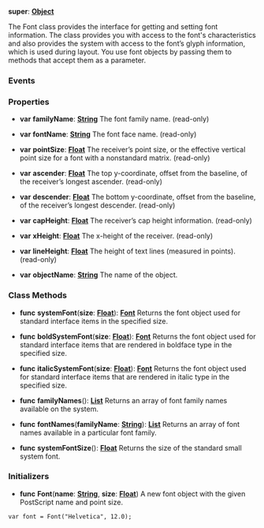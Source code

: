 **super**: **[Object](../gravity/object.md.md)**

The Font class provides the interface for getting and setting font information. The class provides you with access to the font's characteristics and also provides the system with access to the font’s glyph information, which is used during layout. You use font objects by passing them to methods that accept them as a parameter.

### Events



### Properties

* **var** **familyName**: **[String](../gravity/string.md)**
The font family name. \(read-only\)

* **var** **fontName**: **[String](../gravity/string.md)**
The font face name. \(read-only\)

* **var** **pointSize**: **[Float](../gravity/float.md)**
The receiver’s point size, or the effective vertical point size for a font with a nonstandard matrix. \(read-only\)

* **var** **ascender**: **[Float](../gravity/float.md)**
The top y-coordinate, offset from the baseline, of the receiver’s longest ascender.  \(read-only\)

* **var** **descender**: **[Float](../gravity/float.md)**
The bottom y-coordinate, offset from the baseline, of the receiver’s longest descender.  \(read-only\)

* **var** **capHeight**: **[Float](../gravity/float.md)**
The receiver’s cap height information. \(read-only\)

* **var** **xHeight**: **[Float](../gravity/float.md)**
The x-height of the receiver. \(read-only\)

* **var** **lineHeight**: **[Float](../gravity/float.md)**
The height of text lines (measured in points). \(read-only\)

* **var** **objectName**: **[String](../gravity/string.md)**
The name of the object.



### Class Methods

* **func** **systemFont**(**size**: **[Float](../gravity/float.md)**): <strong>[Font](Font.md)</strong> 
Returns the font object used for standard interface items in the specified size.

* **func** **boldSystemFont**(**size**: **[Float](../gravity/float.md)**): <strong>[Font](Font.md)</strong> 
Returns the font object used for standard interface items that are rendered in boldface type in the specified size.

* **func** **italicSystemFont**(**size**: **[Float](../gravity/float.md)**): <strong>[Font](Font.md)</strong> 
Returns the font object used for standard interface items that are rendered in italic type in the specified size.

* **func** **familyNames**(): <strong>[List](../gravity/list.md)</strong> 
Returns an array of font family names available on the system.

* **func** **fontNames**(**familyName**: **[String](../gravity/string.md)**): <strong>[List](../gravity/list.md)</strong> 
Returns an array of font names available in a particular font family.

* **func** **systemFontSize**(): <strong>[Float](../gravity/float.md)</strong> 
Returns the size of the standard small system font.



### Initializers

* **func** **Font**(**name**: **[String](../gravity/string.md)**, **size**: **[Float](../gravity/float.md)**)
A new font object with the given PostScript name and point size.

<pre><code class="swift">var font = Font("Helvetica", 12.0);</code></pre>





